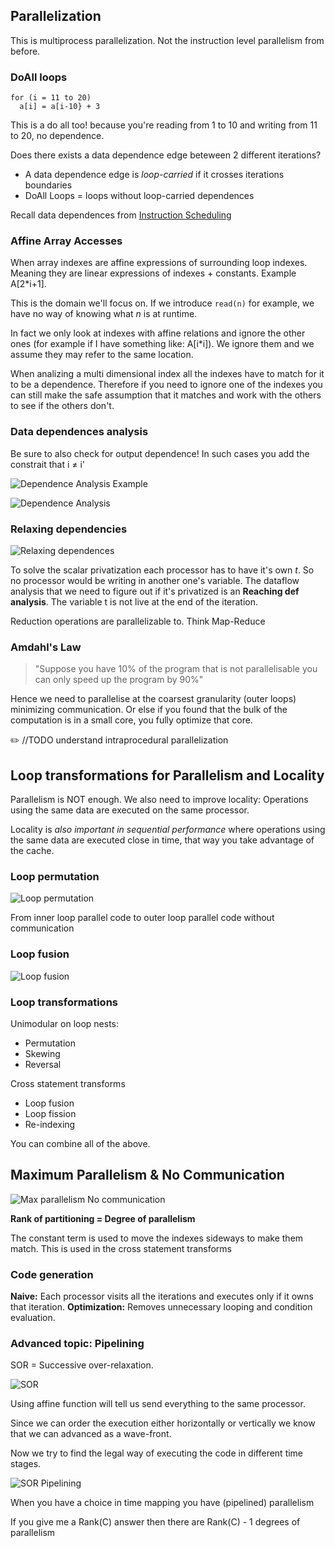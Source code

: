 ## Parallelization

This is multiprocess parallelization. Not the instruction level parallelism from before.

### DoAll loops

```
for (i = 11 to 20) 
  a[i] = a[i-10} + 3
```
This is a do all too! because you're reading from 1 to 10 and writing from 11 to 20, no dependence.

Does there exists a data dependence edge beteween 2 different iterations? 
* A data dependence edge is _loop-carried_ if it crosses iterations boundaries
* DoAll Loops = loops without loop-carried dependences

Recall data dependences from [Instruction Scheduling](InstructionScheduling.md)

### Affine Array Accesses

When array indexes are affine expressions of surrounding loop indexes. Meaning they are linear expressions of indexes + constants. Example A[2*i+1].

This is the domain we'll focus on. If we introduce `read(n)` for example, we have no way of knowing what _n_ is at runtime.

In fact we only look at indexes with affine relations and ignore the other ones (for example if I have something like: A[i*i]). We ignore them and we assume they may refer to the same location.

When analizing a multi dimensional index all the indexes have to match for it to be a dependence. Therefore if you need to ignore one of the indexes you can still make the safe assumption that it matches and work with the others to see if the others don't.

### Data dependences analysis

Be sure to also check for output dependence! In such cases you add the constrait that i ≠ i'

![Dependence Analysis Example](/images/depAnalysisExample.png)

![Dependence Analysis](/images/depAnalysis.png)


### Relaxing dependencies

![Relaxing dependences](/images/relaxingDependences.png)

To solve the scalar privatization each processor has to have it's own _t_. So no processor would be writing in another one's variable. The dataflow analysis that we need to figure out if it's privatized is an **Reaching def analysis**. The variable t is not live at the end of the iteration.

Reduction operations are parallelizable to. Think Map-Reduce

### Amdahl's Law

> "Suppose you have 10% of the program that is not parallelisable you can only speed up the program by 90%"

Hence we need to parallelise at the coarsest granularity (outer loops) minimizing communication. Or else if you found that the bulk of the computation is in a small core, you fully optimize that core.

:pencil2: //TODO understand intraprocedural parallelization

## Loop transformations for Parallelism and Locality

Parallelism is NOT enough. We also need to improve locality: Operations using the same data are executed on the same processor. 

Locality is _also important in sequential performance_ where operations using the same data are executed close in time, that way you take advantage of the cache.

### Loop permutation

![Loop permutation](/images/loopPermutation.png)

From inner loop parallel code to outer loop parallel code without communication

### Loop fusion

![Loop fusion](/images/loopFusion.png)

### Loop transformations

Unimodular on loop nests:
* Permutation
* Skewing
* Reversal

Cross statement transforms
* Loop fusion
* Loop fission
* Re-indexing

You can combine all of the above.

## Maximum Parallelism & No Communication

![Max parallelism No communication](/images/maxParallelismNoCommunication.png)

**Rank of partitioning = Degree of parallelism**

The constant term is used to move the indexes sideways to make them match. This is used in the cross statement transforms

### Code generation

**Naive:** Each processor visits all the iterations and executes only if it owns that iteration.
**Optimization:** Removes unnecessary looping and condition evaluation.

### Advanced topic: Pipelining

SOR = Successive over-relaxation.

![SOR](/images/SOR.png)

Using affine function will tell us send everything to the same processor.

Since we can order the execution either horizontally or vertically we know that we can advanced as a wave-front.

Now we try to find the legal way of executing the code in different time stages.

![SOR Pipelining](/images/SORPipelining.png)

When you have a choice in time mapping you have (pipelined) parallelism

If you give me a Rank(C) answer then there are Rank(C) - 1 degrees of parallelism
